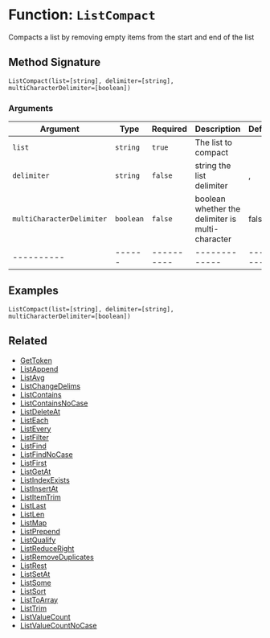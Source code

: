 [comment]: # (Note: This documentation is generated dynamically in the build process.  To modify the contents, change the javadoc on the _invoke method of the BIF class)

# Function: `ListCompact`

Compacts a list by removing empty items from the start and end of the list

## Method Signature
```
ListCompact(list=[string], delimiter=[string], multiCharacterDelimiter=[boolean])
```
### Arguments

| Argument | Type | Required | Description | Default |
|----------|------|----------|-------------|---------|
| `list` | `string` | `true` | The list to compact | |
| `delimiter` | `string` | `false` | string the list delimiter | ,|
| `multiCharacterDelimiter` | `boolean` | `false` | boolean whether the delimiter is multi-character | false|
|----------|------|----------|-------------|---------|



## Examples

```
ListCompact(list=[string], delimiter=[string], multiCharacterDelimiter=[boolean])
```

## Related
  * [GetToken](GetToken.md)
  * [ListAppend](ListAppend.md)
  * [ListAvg](ListAvg.md)
  * [ListChangeDelims](ListChangeDelims.md)
  * [ListContains](ListContains.md)
  * [ListContainsNoCase](ListContainsNoCase.md)
  * [ListDeleteAt](ListDeleteAt.md)
  * [ListEach](ListEach.md)
  * [ListEvery](ListEvery.md)
  * [ListFilter](ListFilter.md)
  * [ListFind](ListFind.md)
  * [ListFindNoCase](ListFindNoCase.md)
  * [ListFirst](ListFirst.md)
  * [ListGetAt](ListGetAt.md)
  * [ListIndexExists](ListIndexExists.md)
  * [ListInsertAt](ListInsertAt.md)
  * [ListItemTrim](ListItemTrim.md)
  * [ListLast](ListLast.md)
  * [ListLen](ListLen.md)
  * [ListMap](ListMap.md)
  * [ListPrepend](ListPrepend.md)
  * [ListQualify](ListQualify.md)
  * [ListReduceRight](ListReduceRight.md)
  * [ListRemoveDuplicates](ListRemoveDuplicates.md)
  * [ListRest](ListRest.md)
  * [ListSetAt](ListSetAt.md)
  * [ListSome](ListSome.md)
  * [ListSort](ListSort.md)
  * [ListToArray](ListToArray.md)
  * [ListTrim](ListTrim.md)
  * [ListValueCount](ListValueCount.md)
  * [ListValueCountNoCase](ListValueCountNoCase.md)

